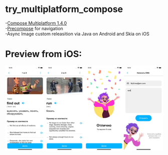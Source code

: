 # try_multiplatform_compose
-[Compose Multiplatform 1.4.0](https://github.com/JetBrains/compose-multiplatform/releases/tag/v1.4.0)  
-[Precompose](https://github.com/Tlaster/PreCompose) for navigation  
-Async Image custom releasition via Java on Android and Skia on iOS
# Preview from iOS:
![Image alt](https://raw.githubusercontent.com/eloev/try_multiplatform_compose/master/preview/image.png)